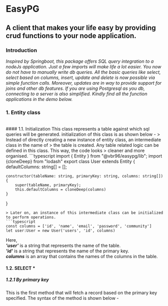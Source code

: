 # EasyPG
## A client that makes your life easy by providing crud functions to your node application.

### Introduction
*Inspired by Springboot, this package offers SQL query integration to a nodeJs application. Just a few imports will make life a lot easier. You now do not have to manually write db queries. All the basic queries like select, select based on columns, insert, update and delete is now possible via simple function calls. Moreover, updates are in way to provide support for joins and other db features. If you are using Postgresql as you db, connecting to a server is also simplified. Kindly find all the function applications in the demo below.*

### 1. Entity class
<br>
#### 1.1. Initialization
This class represents a table against which sql queries will be generated. initialization of this class is as shown below -
> Instead of directly creating a new instance of entity class, an intermediate class in the name of
> the table is created. Any table related logic can be defined in this class. This way, the code looks 
> cleaner and more organised.
```typescript
import { Entity } from "@vbr96/easypg/lib";
import {cloneDeep} from "lodash"
export class User extends Entity {
    defaultColumns: string[] = [];

    constructor(tableName: string, primaryKey: string, columns: string[]) {
        super(tableName, primaryKey);
        this.defaultColumns = cloneDeep(columns)
    }
}
```
> Later on, an instance of this intermediate class can be initialized to perform operations.
```typescript
const columns = ['id', 'name', 'email', 'password', 'community']
let user:User = new User('users', 'id', columns)
```
Here,<br>    ***'user'*** is a string that represents the name of the table.<br>    ***'id'*** is a string that represents the name of the primary key.<br>    ***columns*** is an array that contains the names of the columns in the table.
<br>
#### 1.2. SELECT *
##### 1.2.1 By primary key
This is the first method that will fetch a record based on the primary key specified. The syntax of the method is shown below - 
```typescript

```